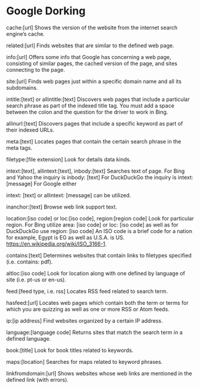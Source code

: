 # Google Dorking




cache:[url]	Shows the version of the website from the internet search engine’s cache.

related:[url]	Finds websites that are similar to the defined web page.

info:[url]	Offers some info that Google has concerning a web page, consisting of similar pages, the cached version of the page, and sites connecting to the page.

site:[url]	Finds web pages just within a specific domain name and all its subdomains.

intitle:[text] or allintitle:[text]	Discovers web pages that include a particular search phrase as part of the indexed title tag. You must add a space between the colon and the question for 
the driver to work in Bing.

allinurl:[text]	Discovers pages that include a specific keyword as part of their indexed URLs.

meta:[text]	Locates pages that contain the certain search phrase in the meta tags.

filetype:[file extension]	Look for details data kinds.

intext:[text], allintext:[text], inbody:[text]	Searches text of page. For Bing and Yahoo the inquiry is inbody: [text] For DuckDuckGo the inquiry is intext: [message] For Google either 

intext: [text] or allintext: [message] can be utilized.

inanchor:[text]	Browse web link support text.

location:[iso code] or loc:[iso code], region:[region code]	Look for particular region. For Bing utilize area: [iso code] or loc: [iso code] as well as for DuckDuckGo use region: [iso code] An 
ISO code is a brief code for a nation for example, Egypt is EG as well as U.S.A. is US. https://en.wikipedia.org/wiki/ISO_3166-1.

contains:[text]	Determines websites that contain links to filetypes specified (i.e. contains: pdf).

altloc:[iso code]	Look for location along with one defined by language of site (i.e. pt-us or en-us).

feed:[feed type, i.e. rss]	Locates RSS feed related to search term.

hasfeed:[url]	Locates web pages which contain both the term or terms for which you are quizzing as well as one or more RSS or Atom feeds.

ip:[ip address]	Find websites organized by a certain IP address.

language:[language code]	Returns sites that match the search term in a defined language.

book:[title]	Look for book titles related to keywords.

maps:[location]	Searches for maps related to keyword phrases.

linkfromdomain:[url]	Shows websites whose web links are mentioned in the defined link (with errors).